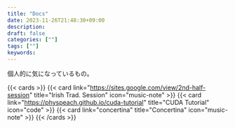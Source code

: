 ```yaml
---
title: "Docs"
date: 2023-11-26T21:48:30+09:00
description:
draft: false
categories: [""]
tags: [""]
keywords:
---
```


個人的に気になっているもの。

{{< cards >}}
{{< card link="https://sites.google.com/view/2nd-half-session" title="Irish Trad. Session" icon="music-note" >}}
{{< card link="https://physpeach.github.io/cuda-tutorial" title="CUDA Tutorial" icon="code" >}}
{{< card link="concertina" title="Concertina" icon="music-note" >}}
{{< /cards >}}
